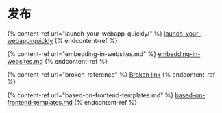 # 发布

{% content-ref url="launch-your-webapp-quickly/" %}
[launch-your-webapp-quickly](launch-your-webapp-quickly/)
{% endcontent-ref %}

{% content-ref url="embedding-in-websites.md" %}
[embedding-in-websites.md](embedding-in-websites.md)
{% endcontent-ref %}

{% content-ref url="broken-reference" %}
[Broken link](broken-reference)
{% endcontent-ref %}

{% content-ref url="based-on-frontend-templates.md" %}
[based-on-frontend-templates.md](based-on-frontend-templates.md)
{% endcontent-ref %}
